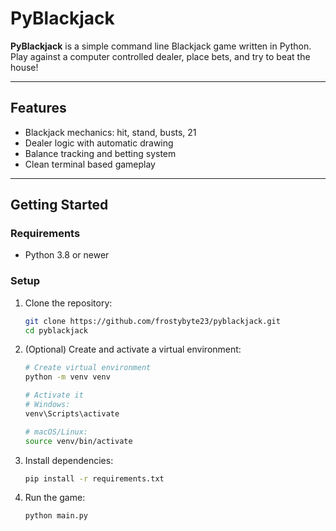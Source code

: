 #  PyBlackjack

**PyBlackjack** is a simple command line Blackjack game written in Python. Play against a computer controlled dealer, place bets, and try to beat the house!

---

##  Features

- Blackjack mechanics: hit, stand, busts, 21
- Dealer logic with automatic drawing
- Balance tracking and betting system
- Clean terminal based gameplay

---

## Getting Started

### Requirements

- Python 3.8 or newer

### Setup

1. Clone the repository:

    ```bash
    git clone https://github.com/frostybyte23/pyblackjack.git
    cd pyblackjack
    ```

2. (Optional) Create and activate a virtual environment:

    ```bash
    # Create virtual environment
    python -m venv venv

    # Activate it
    # Windows:
    venv\Scripts\activate

    # macOS/Linux:
    source venv/bin/activate
    ```

3. Install dependencies:

    ```bash
    pip install -r requirements.txt
    ```

4. Run the game:

    ```bash
    python main.py
    ```

